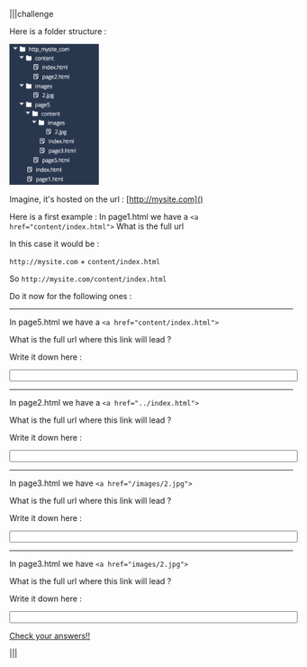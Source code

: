 |||challenge 


Here is a folder structure :

<img src=".guides/img/treeview_last_challenge.png" height="250">

Imagine, it's hosted on the url : [http://mysite.com]()

Here is a first example :
In page1.html we have a `<a href="content/index.html">` What is the full url

In this case it would be :

`http://mysite.com` + `content/index.html`

So `http://mysite.com/content/index.html`

Do it now for the following ones :

<hr>

In page5.html we have a `<a href="content/index.html">` 

What is the full url where this link will lead ?

Write it down here :

<input id="q1" type="text" style="width:100%;" />

<hr>

In page2.html we have a `<a href="../index.html">` 

What is the full url where this link will lead ?

Write it down here :

<input id="q2" type="text" style="width:100%;" />

<hr>

In page3.html we have `<a href="/images/2.jpg">`

What is the full url where this link will lead ?

Write it down here :

<input id="q3" type="text" style="width:100%;" />

<hr>

In page3.html we have `<a href="images/2.jpg">`

What is the full url where this link will lead ?

Write it down here :

<input id="q4" type="text" style="width:100%;" />

<a id="test6absolute" href="#"  class="codio-button codio-button-type-custom"> Check your answers!!
</a>

|||
